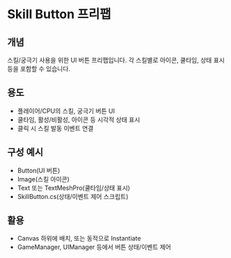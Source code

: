 # Skill Button 프리팹

## 개념
스킬/궁극기 사용을 위한 UI 버튼 프리팹입니다. 각 스킬별로 아이콘, 쿨타임, 상태 표시 등을 포함할 수 있습니다.

## 용도
- 플레이어/CPU의 스킬, 궁극기 버튼 UI
- 쿨타임, 활성/비활성, 아이콘 등 시각적 상태 표시
- 클릭 시 스킬 발동 이벤트 연결

## 구성 예시
- Button(UI 버튼)
- Image(스킬 아이콘)
- Text 또는 TextMeshPro(쿨타임/상태 표시)
- SkillButton.cs(상태/이벤트 제어 스크립트)

## 활용
- Canvas 하위에 배치, 또는 동적으로 Instantiate
- GameManager, UIManager 등에서 버튼 상태/이벤트 제어 